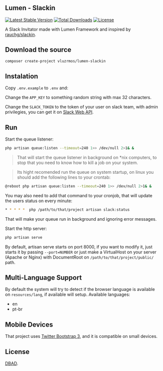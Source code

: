 ## Lumen - Slackin

[![Latest Stable Version](https://poser.pugx.org/vluzrmos/lumen-slackin/v/stable)](https://packagist.org/packages/vluzrmos/lumen-slackin) [![Total Downloads](https://poser.pugx.org/vluzrmos/lumen-slackin/downloads)](https://packagist.org/packages/vluzrmos/lumen-slackin) [![License](https://poser.pugx.org/vluzrmos/lumen-slackin/license)](https://packagist.org/packages/vluzrmos/lumen-slackin)

A Slack Invitator made with Lumen Framework and inspired by [rauchg/slackin](https://github.com/rauchg/slackin).

## Download the source

```bash
composer create-project vluzrmos/lumen-slackin
```

## Instalation

Copy <code>.env.example</code> to <code>.env</code> and:

Change the <code>APP_KEY</code> to something random string with max 32 characters.

Change the <code>SLACK_TOKEN</code> to the token of your user on slack team, with admin privilegies, you can get it on [Slack Web API](https://api.slack.com/web#authentication).

## Run

Start the queue listener:

```bash
php artisan queue:listen --timeout=240 1>> /dev/null 2>1& &
```

> That will start the queue listener in background on \*nix computers, to stop that you need to know
  how to kill a job on your system.

> Its hight recomended run the queue on system startup, on linux you should add the following lines to your crontab:

```bash
@reboot php artisan queue:listen --timeout=240 1>> /dev/null 2>1& &
```

You may also need to add that command to your cronjob, that will update the users status on every minute:

```bash
* * * * *  php /path/to/that/project artisan slack:status
```

That will make your queue run in background and ignoring error messages.
 

Start the http server:

```bash
php artisan serve
```

By default, artisan serve starts on port 8000, if you want to modify it, just starts it by passing <code>--port=NUMBER</code> or 
just make a VirtualHost on your server (Apache or Nginx) with DocumentRoot on <code>/path/to/that/project/public/</code> path.

## Multi-Language Support

By default the system will try to detect if the browser language is available on <code>resources/lang</code>, 
if available will setup. Available languages:

* en
* pt-br

## Mobile Devices

That project uses [Twitter Bootstrap 3](http://getbootstrap.com), and it is compatible on small devices.

## License

[DBAD](http://www.dbad-license.org/).
